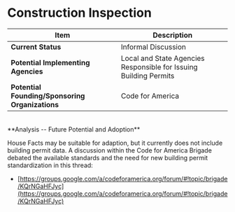 # Construction Inspection

| Item | Description |
| --- | --- |
| **Current Status** | Informal Discussion |
| **Potential Implementing Agencies** | Local and State Agencies Responsible for Issuing Building Permits |
| **Potential Founding/Sponsoring Organizations** | Code for America |
<br>
**Analysis -- Future Potential and Adoption**

House Facts may be suitable for adaption, but it currently does not include building permit data. A discussion within the Code for America Brigade debated the available standards and the need for new building permit standardization in this thread:
* [https://groups.google.com/a/codeforamerica.org/forum/#!topic/brigade/KQrNGaHFJyc](https://groups.google.com/a/codeforamerica.org/forum/#!topic/brigade/KQrNGaHFJyc)